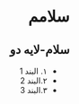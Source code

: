 <div dir="rtl" >

# سلامم

## سلام-لایه دو

<ul>
  <li>١. البند 1</li>
  <li>٢.البند 2</li>
  <li>٣.البند 3</li>
</ul> 

</div>
